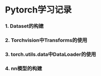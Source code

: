 # Pytorch学习记录
### 1. Dataset的构建
### 2. Torchvision中Transforms的使用
### 3. torch.utils.data中DataLoader的使用
### 4. nn模型的构建
